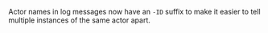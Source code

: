 Actor names in log messages now have an `-ID` suffix to make it easier to tell
multiple instances of the same actor apart.
